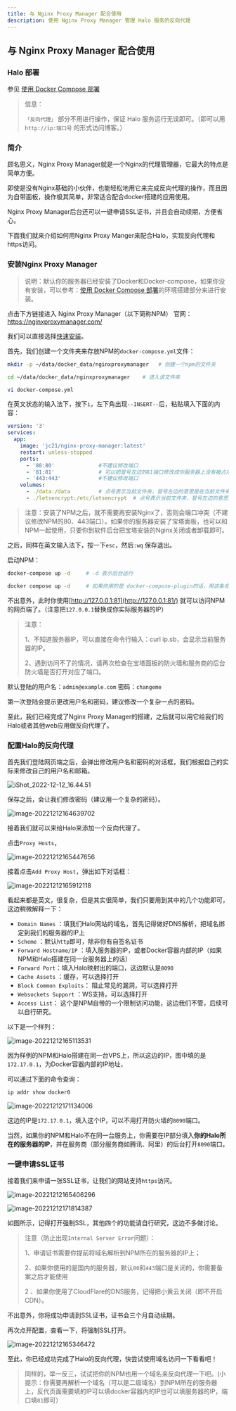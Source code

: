 ```yaml
---
title: 与 Nginx Proxy Manager 配合使用
description: 使用 Nginx Proxy Manager 管理 Halo 服务的反向代理
---
```


## 与 Nginx Proxy Manager 配合使用

### Halo 部署

参见 [使用 Docker Compose 部署](https://docs.halo.run/getting-started/install/docker-compose)

> 信息：
>
> `「反向代理」` 部分不用进行操作，保证 Halo 服务运行无误即可。（即可以用`http://ip:端口号` 的形式访问博客。）

### 简介

顾名思义，Nginx Proxy Manager就是一个Nginx的代理管理器，它最大的特点是简单方便。

即使是没有Nginx基础的小伙伴，也能轻松地用它来完成反向代理的操作，而且因为自带面板，操作极其简单，非常适合配合docker搭建的应用使用。

Nginx Proxy Manager后台还可以一键申请SSL证书，并且会自动续期，方便省心。

下面我们就来介绍如何用Nginx Proxy Manger来配合Halo，实现反向代理和https访问。

### 安装Nginx Proxy Manager

> 说明：默认你的服务器已经安装了Docker和Docker-compose，如果你没有安装，可以参考：[使用 Docker Compose 部署](https://docs.halo.run/getting-started/install/docker-compose)的环境搭建部分来进行安装。

点击下方链接进入 Nginx Proxy Manager（以下简称NPM） 官网：<https://nginxproxymanager.com/>

我们可以直接选择[快速安装](https://nginxproxymanager.com/guide/#quick-setup)。

首先，我们创建一个文件夹来存放NPM的`docker-compose.yml`文件：

```bash
mkdir -p ~/data/docker_data/nginxproxymanager   # 创建一个npm的文件夹

cd ~/data/docker_data/nginxproxymanager    # 进入该文件夹

vi docker-compose.yml
```

在英文状态的输入法下，按下`i`，左下角出现`--INSERT--`后，粘贴填入下面的内容：

```yaml
version: '3'
services:
  app:
    image: 'jc21/nginx-proxy-manager:latest'
    restart: unless-stopped
    ports:
      - '80:80'              #不建议修改端口
      - '81:81'              # 可以把冒号左边的81端口修改成你服务器上没有被占用的端口
      - '443:443'            #不建议修改端口
    volumes:
      - ./data:/data         # 点号表示当前文件夹，冒号左边的意思是在当前文件夹下创建一个data目录，用于存放数据，如果不存在的话，会自动创建
      - ./letsencrypt:/etc/letsencrypt  # 点号表示当前文件夹，冒号左边的意思是在当前文件夹下创建一个letsencrypt目录，用于存放证书，如果不存在的话，会自动创建
```

> 注意：安装了NPM之后，就不需要再安装Nginx了，否则会端口冲突（不建议修改NPM的80、443端口）。如果你的服务器安装了宝塔面板，也可以和NPM一起使用，只要你到软件后台把宝塔安装的Nginx关闭或者卸载即可。

之后，同样在英文输入法下，按一下`esc`，然后`:wq` 保存退出。

启动NPM：

```bash
docker-compose up -d     # -d 表示后台运行

docker compose up -d     # 如果你用的是 docker-compose-plugin的话，用这条命令
```

不出意外，此时你使用[http://127.0.0.1:81](http://127.0.0.1:81/) 就可以访问NPM的网页端了。（注意把`127.0.0.1`替换成你实际服务器的IP）

> 注意：
>
> 1、不知道服务器IP，可以直接在命令行输入：curl ip.sb，会显示当前服务器的IP。
>
> 2、遇到访问不了的情况，请再次检查在宝塔面板的防火墙和服务商的后台防火墙是否打开对应了端口。

默认登陆的用户名：`admin@example.com` 密码：`changeme`

第一次登陆会提示更改用户名和密码，建议修改一个复杂一点的密码。

至此，我们已经完成了Nginx Proxy Manager的搭建，之后就可以用它给我们的Halo或者其他web应用做反向代理了。

### 配置Halo的反向代理

首先我们登陆网页端之后，会弹出修改用户名和密码的对话框，我们根据自己的实际来修改自己的用户名和邮箱。

![iShot_2022-12-12_16.44.51](https://img.laoda.de/i/2022/12/12/r7qwgr-2.webp)

保存之后，会让我们修改密码（建议用一个复杂的密码）。

![image-20221212164639702](https://img.laoda.de/i/2022/12/12/r88bvl-2.webp)

接着我们就可以来给Halo来添加一个反向代理了。

点击`Proxy Hosts`，

![image-20221212165447656](https://img.laoda.de/i/2022/12/12/rd1a5e-2.webp)

接着点击`Add Proxy Host`，弹出如下对话框：

![image-20221212165912118](https://img.laoda.de/i/2022/12/12/rftexf-2.webp)

看起来都是英文，很复杂，但是其实很简单，我们只要用到其中的几个功能即可，这边稍微解释一下：

- `Domain Names` ：填我们Halo网站的域名，首先记得做好DNS解析，把域名绑定到我们的服务器的IP上
- `Scheme` ：默认`http`即可，除非你有自签名证书
- `Forward Hostname/IP` ：填入服务器的IP，或者Docker容器内部的IP（如果NPM和Halo搭建在同一台服务器上的话）
- `Forward Port`：填入Halo映射出的端口，这边默认是`8090`
- `Cache Assets` ：缓存，可以选择打开
- `Block Common Exploits`： 阻止常见的漏洞，可以选择打开
- `Websockets Support` ：WS支持，可以选择打开
- `Access List`： 这个是NPM自带的一个限制访问功能，这边我们不管，后续可以自行研究。

以下是一个样列：

![image-20221212165113531](https://img.laoda.de/i/2022/12/12/rb22bk-2.webp)

因为样例的NPM和Halo搭建在同一台VPS上，所以这边的IP，图中填的是`172.17.0.1`，为Docker容器内部的IP地址，

可以通过下面的命令查询：

```bash
ip addr show docker0
```

![image-20221212171134006](https://img.laoda.de/i/2022/12/12/sawc56-2.webp)

这边的IP是`172.17.0.1`，填入这个IP，可以不用打开防火墙的`8090`端口。

当然，如果你的NPM和Halo不在同一台服务上，你需要在IP部分填入**你的Halo所在的服务器的IP**，并在服务商（部分服务商如腾讯、阿里）的后台打开`8090`端口。

### 一键申请SSL证书

接着我们来申请一张SSL证书，让我们的网站支持`https`访问。

![image-20221212165406296](https://img.laoda.de/i/2022/12/12/rcskzu-2.webp)

![image-20221212171814387](https://img.laoda.de/i/2022/12/12/sey05n-2.webp)

如图所示，记得打开强制SSL，其他四个的功能请自行研究，这边不多做讨论。

> 注意（防止出现`Internal Server Error`问题）：
>
> 1、申请证书需要你提前将域名解析到NPM所在的服务器的IP上；
>
> 2、如果你使用的是国内的服务器，默认`80`和`443`端口是关闭的，你需要备案之后才能使用
>
> 2 、如果你使用了CloudFlare的DNS服务，记得把小黄云关闭（即不开启CDN）。

不出意外，你将成功申请到SSL证书，证书会三个月自动续期。

再次点开配置，查看一下，将强制SSL打开。

![image-20221212165346472](https://img.laoda.de/i/2022/12/12/rcfn9x-2.webp)

至此，你已经成功完成了Halo的反向代理，快尝试使用域名访问一下看看吧！

> 同样的，举一反三，试试把你的NPM也用一个域名来反向代理一下吧。(小提示：你需要再解析一个域名（可以是二级域名）到NPM所在的服务器上，反代页面需要填的IP可以填docker容器内的IP也可以填服务器的IP，端口填`81`即可）
